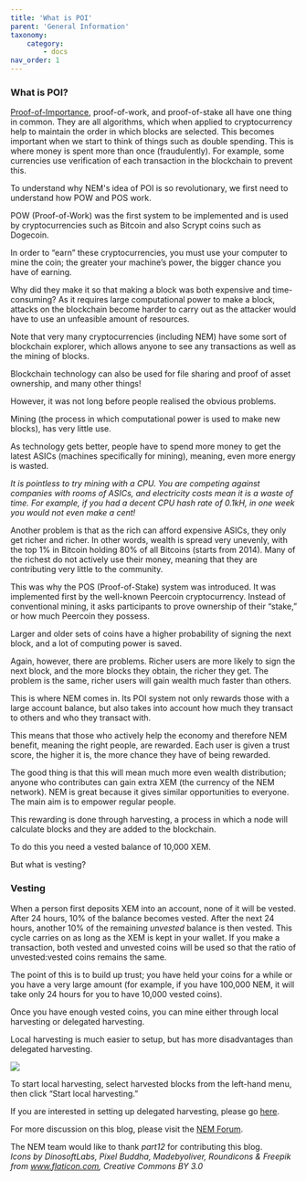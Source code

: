 ```yaml
---
title: 'What is POI'
parent: 'General Information'
taxonomy:
    category:
        - docs
nav_order: 1
---
```


### What is POI?
[Proof-of-Importance](http://nem.io/NEM_techRef.pdf#section.7), proof-of-work, and proof-of-stake all have one thing in common. They are all algorithms, which when applied to cryptocurrency help to maintain the order in which blocks are selected.  This becomes important when we start to think of things such as double spending. This is where money is spent more than once (fraudulently). For example, some currencies use verification of each transaction in the blockchain to prevent this.
 
To understand why NEM's idea of POI is so revolutionary, we first need to understand how POW and POS work.
 
POW (Proof-of-Work) was the first system to be implemented and is used by cryptocurrencies such as Bitcoin and also Scrypt coins such as Dogecoin.
 
In order to “earn” these cryptocurrencies, you must use your computer to mine the coin; the greater your machine’s power, the bigger chance you have of earning.
 
Why did they make it so that making a block was both expensive and time-consuming? As it requires large computational power to make a block, attacks on the blockchain become harder to carry out as the attacker would have to use an unfeasible amount of resources.
 
Note that very many cryptocurrencies (including NEM) have some sort of blockchain explorer, which allows anyone to see any transactions as well as the mining of blocks.
 
Blockchain technology can also be used for file sharing and proof of asset ownership, and many other things!
 
However, it was not long before people realised the obvious problems.
 
Mining (the process in which computational power is used to make new blocks), has very little use.
 
As technology gets better, people have to spend more money to get the latest ASICs (machines specifically for mining), meaning, even more energy is wasted.
 

 
*It is pointless to try mining with a CPU. You are competing against companies with rooms of ASICs, and electricity costs mean it is a waste of time. For example, if you had a decent CPU hash rate of 0.1kH, in one week you would not even make a cent!*
 
Another problem is that as the rich can afford expensive ASICs, they only get richer and richer. In other words, wealth is spread very unevenly, with the top 1% in Bitcoin holding 80% of all Bitcoins (starts from 2014). Many of the richest do not actively use their money, meaning that they are contributing very little to the community.
 
This was why the POS (Proof-of-Stake) system was introduced. It was implemented first by the well-known Peercoin cryptocurrency. Instead of conventional mining, it asks participants to prove ownership of their “stake,” or how much Peercoin they possess.


Larger and older sets of coins have a higher probability of signing the next block, and a lot of computing power is saved.
 
Again, however, there are problems. Richer users are more likely to sign the next block, and the more blocks they obtain, the richer they get. The problem is the same, richer users will gain wealth much faster than others.
 
 
 
This is where NEM comes in. Its POI system not only rewards those with a large account balance, but also takes into account how much they transact to others and who they transact with.
 
This means that those who actively help the economy and therefore NEM benefit, meaning the right people, are rewarded. Each user is given a trust score, the higher it is, the more chance they have of being rewarded.
 
The good thing is that this will mean much more even wealth distribution; anyone who contributes can gain extra XEM (the currency of the NEM network). NEM is great because it gives similar opportunities to everyone. The main aim is to empower regular people.
 
 
This rewarding is done through harvesting, a process in which a node will calculate blocks and they are added to the blockchain.
 
To do this you need a vested balance of 10,000 XEM.
 
But what is vesting?
 
 
 
### Vesting
 
When a person first deposits XEM into an account, none of it will be vested. After 24 hours, 10% of the balance becomes vested. After the next 24 hours, another 10% of the remaining *unvested* balance is then vested. This cycle carries on as long as the XEM is kept in your wallet. If you make a transaction, both vested and unvested coins will be used so that the ratio of unvested:vested coins remains the same.
 
 
The point of this is to build up trust; you have held your coins for a while or you have a very large amount (for example, if you have 100,000 NEM, it will take only 24 hours for you to have 10,000 vested coins).
 
 
Once you have enough vested coins, you can mine either through local harvesting or delegated harvesting.
 
Local harvesting is much easier to setup, but has more disadvantages than delegated harvesting.
 
![](https://nem.ghost.io/content/images/2015/03/Screenshot-2015-03-28-13-19-38.png)
 
To start local harvesting, select harvested blocks from the left-hand menu, then click “Start local harvesting.”
 
If you are interested in setting up delegated harvesting, please go [here](http://nem.ghost.io/how-local-and-delegated-harvesting-works/).
 
For more discussion on this blog, please visit the [NEM Forum](https://web.archive.org/web/20210814074405/https://forum.nem.io/). 
 
The NEM team would like to thank *part12* for contributing this blog.  
*Icons by DinosoftLabs, Pixel Buddha, Madebyoliver, Roundicons & Freepik from www.flaticon.com, Creative Commons BY 3.0*